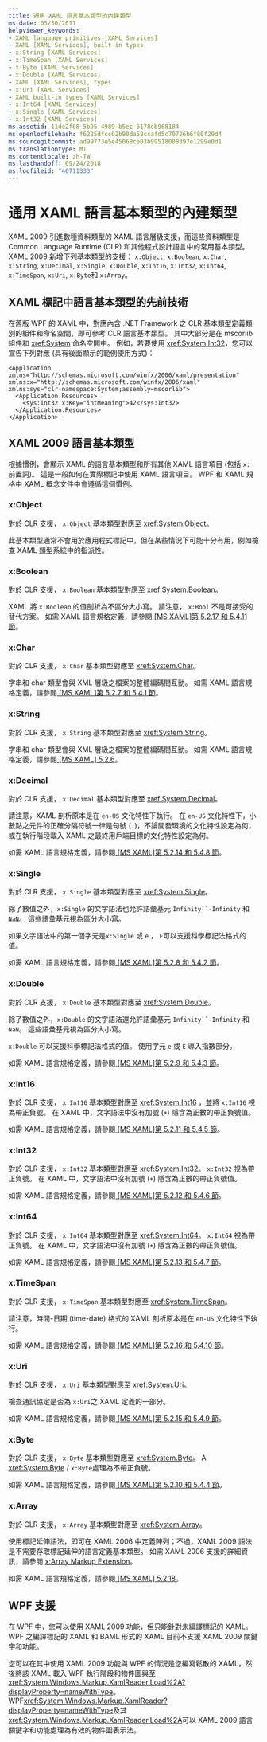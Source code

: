 ```yaml
---
title: 通用 XAML 語言基本類型的內建類型
ms.date: 03/30/2017
helpviewer_keywords:
- XAML language primitives [XAML Services]
- XAML [XAML Services], built-in types
- x:String [XAML Services]
- x:TimeSpan [XAML Services]
- x:Byte [XAML Services]
- x:Double [XAML Services]
- XAML [XAML Services], types
- x:Uri [XAML Services]
- XAML built-in types [XAML Services]
- x:Int64 [XAML Services]
- x:Single [XAML Services]
- x:Int32 [XAML Services]
ms.assetid: 11de2f08-5b95-4989-b5ec-5178eb968184
ms.openlocfilehash: f6225dfcc02b90da58ccafd5c70726b6f80f29d4
ms.sourcegitcommit: ad99773e5e45068ce03b99518008397e1299e0d1
ms.translationtype: MT
ms.contentlocale: zh-TW
ms.lasthandoff: 09/24/2018
ms.locfileid: "46711333"
---
```

# <a name="built-in-types-for-common-xaml-language-primitives"></a>通用 XAML 語言基本類型的內建類型
XAML 2009 引進數種資料類型的 XAML 語言層級支援，而這些資料類型是 Common Language Runtime (CLR) 和其他程式設計語言中的常用基本類型。 XAML 2009 新增下列基本類型的支援： `x:Object`, `x:Boolean`, `x:Char`, `x:String`, `x:Decimal`, `x:Single`, `x:Double`, `x:Int16`, `x:Int32`, `x:Int64`, `x:TimeSpan`, `x:Uri`, `x:Byte`和 `x:Array`。  
  
<a name="previous_techniques_for_language_primitives_in_xaml_markup"></a>   
## <a name="previous-techniques-for-language-primitives-in-xaml-markup"></a>XAML 標記中語言基本類型的先前技術  
 在舊版 WPF 的 XAML 中，對應內含 .NET Framework 之 CLR 基本類型定義類別的組件和命名空間，即可參考 CLR 語言基本類型。 其中大部分是在 mscorlib 組件和 <xref:System> 命名空間中。 例如，若要使用 <xref:System.Int32>，您可以宣告下列對應 (具有後面顯示的範例使用方式)：  
  
```  
<Application xmlns="http://schemas.microsoft.com/winfx/2006/xaml/presentation"  
xmlns:x="http://schemas.microsoft.com/winfx/2006/xaml"   
xmlns:sys="clr-namespace:System;assembly=mscorlib">  
  <Application.Resources>  
    <sys:Int32 x:Key="intMeaning">42</sys:Int32>  
  </Application.Resources>  
</Application>  
```  
  
<a name="xaml_2009_language_primitives"></a>   
## <a name="xaml-2009-language-primitives"></a>XAML 2009 語言基本類型  
 根據慣例，會顯示 XAML 的語言基本類型和所有其他 XAML 語言項目 (包括 `x:` 前置詞)。 這是一般如何在實際標記中使用 XAML 語言項目。 WPF 和 XAML 規格中 XAML 概念文件中會遵循這個慣例。  
  
### <a name="xobject"></a>x:Object  
 對於 CLR 支援， `x:Object` 基本類型對應至 <xref:System.Object>。  
  
 此基本類型通常不會用於應用程式標記中，但在某些情況下可能十分有用，例如檢查 XAML 類型系統中的指派性。  
  
### <a name="xboolean"></a>x:Boolean  
 對於 CLR 支援， `x:Boolean` 基本類型對應至 <xref:System.Boolean>。  
  
 XAML 將 `x:Boolean` 的值剖析為不區分大小寫。 請注意， `x:Bool` 不是可接受的替代方案。 如需 XAML 語言規格定義，請參閱[ \[MS XAML\]第 5.2.17 和 5.4.11 節](https://go.microsoft.com/fwlink/?LinkId=114525)。  
  
### <a name="xchar"></a>x:Char  
 對於 CLR 支援， `x:Char` 基本類型對應至 <xref:System.Char>。  
  
 字串和 char 類型會與 XML 層級之檔案的整體編碼間互動。 如需 XAML 語言規格定義，請參閱[ \[MS XAML\]第 5.2.7 和 5.4.1 節](https://go.microsoft.com/fwlink/?LinkId=114525)。  
  
### <a name="xstring"></a>x:String  
 對於 CLR 支援， `x:String` 基本類型對應至 <xref:System.String>。  
  
 字串和 char 類型會與 XML 層級之檔案的整體編碼間互動。 如需 XAML 語言規格定義，請參閱[ \[MS XAML\] 5.2.6](https://go.microsoft.com/fwlink/?LinkId=114525)。  
  
### <a name="xdecimal"></a>x:Decimal  
 對於 CLR 支援， `x:Decimal` 基本類型對應至 <xref:System.Decimal>。  
  
 請注意，XAML 剖析原本是在 `en-US` 文化特性下執行。 在 `en-US` 文化特性下，小數點之元件的正確分隔符號一律是句號 (`.`)，不論開發環境的文化特性設定為何，或在執行階段載入 XAML 之最終用戶端目標的文化特性設定為何。  
  
 如需 XAML 語言規格定義，請參閱[ \[MS XAML\]第 5.2.14 和 5.4.8 節](https://go.microsoft.com/fwlink/?LinkId=114525)。  
  
### <a name="xsingle"></a>x:Single  
 對於 CLR 支援， `x:Single` 基本類型對應至 <xref:System.Single>。  
  
 除了數值之外，`x:Single` 的文字語法也允許語彙基元 `Infinity``-Infinity` 和 `NaN`。 這些語彙基元視為區分大小寫。  
  
 如果文字語法中的第一個字元是`x:Single` 或 `e` ， `E`可以支援科學標記法格式的值。  
  
 如需 XAML 語言規格定義，請參閱[ \[MS XAML\]第 5.2.8 和 5.4.2 節](https://go.microsoft.com/fwlink/?LinkId=114525)。  
  
### <a name="xdouble"></a>x:Double  
 對於 CLR 支援， `x:Double` 基本類型對應至 <xref:System.Double>。  
  
 除了數值之外，`x:Double` 的文字語法還允許語彙基元 `Infinity``-Infinity` 和 `NaN`。 這些語彙基元視為區分大小寫。  
  
 `x:Double` 可以支援科學標記法格式的值。 使用字元 `e` 或 `E` 導入指數部分。  
  
 如需 XAML 語言規格定義，請參閱[ \[MS XAML\]第 5.2.9 和 5.4.3 節](https://go.microsoft.com/fwlink/?LinkId=114525)。  
  
### <a name="xint16"></a>x:Int16  
 對於 CLR 支援， `x:Int16` 基本類型對應至 <xref:System.Int16> ，並將 `x:Int16` 視為帶正負號。 在 XAML 中，文字語法中沒有加號 (`+`) 隱含為正數的帶正負號值。  
  
 如需 XAML 語言規格定義，請參閱[ \[MS XAML\]第 5.2.11 和 5.4.5 節](https://go.microsoft.com/fwlink/?LinkId=114525)。  
  
### <a name="xint32"></a>x:Int32  
 對於 CLR 支援， `x:Int32` 基本類型對應至 <xref:System.Int32>。 `x:Int32` 視為帶正負號。 在 XAML 中，文字語法中沒有加號 (`+`) 隱含為正數的帶正負號值。  
  
 如需 XAML 語言規格定義，請參閱[ \[MS XAML\]第 5.2.12 和 5.4.6 節](https://go.microsoft.com/fwlink/?LinkId=114525)。  
  
### <a name="xint64"></a>x:Int64  
 對於 CLR 支援， `x:Int64` 基本類型對應至 <xref:System.Int64>。 `x:Int64` 視為帶正負號。 在 XAML 中，文字語法中沒有加號 (`+`) 隱含為正數的帶正負號值。  
  
 如需 XAML 語言規格定義，請參閱[ \[MS XAML\]第 5.2.13 和 5.4.7 節](https://go.microsoft.com/fwlink/?LinkId=114525)。  
  
### <a name="xtimespan"></a>x:TimeSpan  
 對於 CLR 支援， `x:TimeSpan` 基本類型對應至 <xref:System.TimeSpan>。  
  
 請注意，時間-日期 (time-date) 格式的 XAML 剖析原本是在 `en-US` 文化特性下執行。  
  
 如需 XAML 語言規格定義，請參閱[ \[MS XAML\]第 5.2.16 和 5.4.10 節](https://go.microsoft.com/fwlink/?LinkId=114525)。  
  
### <a name="xuri"></a>x:Uri  
 對於 CLR 支援， `x:Uri` 基本類型對應至 <xref:System.Uri>。  
  
 檢查通訊協定是否為 `x:Uri`之 XAML 定義的一部分。  
  
 如需 XAML 語言規格定義，請參閱[ \[MS XAML\]第 5.2.15 和 5.4.9 節](https://go.microsoft.com/fwlink/?LinkId=114525)。  
  
### <a name="xbyte"></a>x:Byte  
 對於 CLR 支援， `x:Byte` 基本類型對應至 <xref:System.Byte>。 A <xref:System.Byte>  /  `x:Byte`處理為不帶正負號。  
  
 如需 XAML 語言規格定義，請參閱[ \[MS XAML\]第 5.2.10 和 5.4.4 節](https://go.microsoft.com/fwlink/?LinkId=114525)。  
  
### <a name="xarray"></a>x:Array  
 對於 CLR 支援， `x:Array` 基本類型對應至 <xref:System.Array>。  
  
 使用標記延伸語法，即可在 XAML 2006 中定義陣列；不過，XAML 2009 語法是不需要存取標記延伸的語言定義基本類型。 如需 XAML 2006 支援的詳細資訊，請參閱 [x:Array Markup Extension](../../../docs/framework/xaml-services/x-array-markup-extension.md)。  
  
 如需 XAML 語言規格定義，請參閱[ \[MS XAML\] 5.2.18](https://go.microsoft.com/fwlink/?LinkId=114525)。  
  
<a name="wpf_support"></a>   
## <a name="wpf-support"></a>WPF 支援  
 在 WPF 中，您可以使用 XAML 2009 功能，但只能針對未編譯標記的 XAML。 WPF 之編譯標記的 XAML 和 BAML 形式的 XAML 目前不支援 XAML 2009 關鍵字和功能。  
  
 您可以在其中使用 XAML 2009 功能與 WPF 的情況是您編寫鬆散的 XAML，然後將該 XAML 載入 WPF 執行階段和物件圖與至<xref:System.Windows.Markup.XamlReader.Load%2A?displayProperty=nameWithType>。 WPF<xref:System.Windows.Markup.XamlReader?displayProperty=nameWithType>及其<xref:System.Windows.Markup.XamlReader.Load%2A>可以 XAML 2009 語言關鍵字和功能處理為有效的物件圖表示法。
